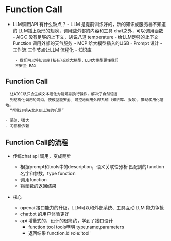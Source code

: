 # Function Call

- LLM调用API 有什么缺点？
       - LLM 是提前训练好的，新的知识或服务器不知道的
           LLM插上隐形的翅膀，调用些外部的内容和工具
           chat之外，可以调用函数
       - AIGC 没有足够的上下文，胡说八道
            temperature
           - 给LLM足够的上下文 
              Function 调用外部的天气服务
           - MCP
              给大模型插入的USB
           - Prompt 设计
           - 工作流
               工作节点让LLM 流程化
           - 知识库
           
       - 我们可以将知识库(私有)交给大模型，LLM大模型更懂我们
       不安全 RAG

## Function Call
      让AIGC从只会生成文本进化为能可靠执行操作，解决了自然语言
      到结构化调用的鸿沟，使模型能安全、可控地调用外部系统（知识库、服务），推动实用化落地。
      “帮我订明天北京到上海的机票”

    - 简洁，强大
    - 习惯和依赖

## Function Call的流程

- 传统chat api 调用，变成两步
     - 根据prompt和tools中的description，语义关联性分析
         匹配到的function 名字和参数，type function
     - 调用function
     - 将函数的返回结果

- 核心
    - openai 接口能力的升级，LLM可以和外部系统、工具互动
         LLM 能力争抢
    - chatbot 的用户体验更好
    - api 增量式的，设计的很简约，学到了接口设计
         - function tool tools申明
              type,name,parameters
         - 返回结果 function.id
              role:'tool'
